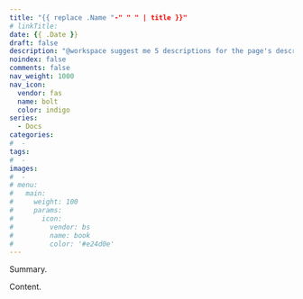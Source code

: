 ```yaml
---
title: "{{ replace .Name "-" " " | title }}"
# linkTitle:
date: {{ .Date }}
draft: false
description: "@workspace suggest me 5 descriptions for the page's description meta-tag about the \"{{ replace .Name "-" " " | title }}\" section of the PowerLite PDO documentation. Follow SEO's best practices."
noindex: false
comments: false
nav_weight: 1000
nav_icon:
  vendor: fas
  name: bolt
  color: indigo
series:
  - Docs
categories:
#  -
tags:
#  -
images:
#  -
# menu:
#   main:
#     weight: 100
#     params:
#       icon:
#         vendor: bs
#         name: book
#         color: '#e24d0e'
---
```


Summary.

<!--more-->

Content.
